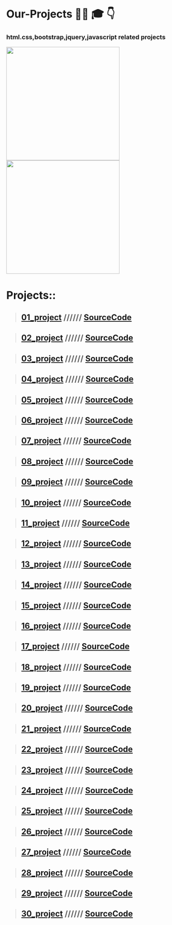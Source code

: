 # Our-Projects  👨‍💻 🎓 👇

### html.css,bootstrap,jquery,javascript related projects



<img src="https://cdn.dribbble.com/users/21307/screenshots/2240994/project-fusion.gif" width="300px">
<img src="https://forum.bubble.io/uploads/default/original/3X/a/4/a4790c964e8c22b95ca6646c07c4f9d1ccf47ec1.gif" width="300px">

# Projects::
>## <a href="https://codewithkunal404.github.io/Our-Projects/01-project.html">01_project</a> ////// <a href="https://github.com/codewithkunal404/Our-Projects/blob/main/01-project.html">SourceCode</a>

>## <a href="https://codewithkunal404.github.io/Our-Projects/02-project.html">02_project</a> ////// <a href="https://github.com/codewithkunal404/Our-Projects/blob/main/02-project.html">SourceCode</a>

>## <a href="https://codewithkunal404.github.io/Our-Projects/03-project.html">03_project</a> ////// <a href="https://github.com/codewithkunal404/Our-Projects/blob/main/03-project.html">SourceCode</a>


>## <a href="https://codewithkunal404.github.io/Our-Projects/04-project.html">04_project</a> ////// <a href="https://github.com/codewithkunal404/Our-Projects/blob/main/04-project.html">SourceCode</a>


>## <a href="https://codewithkunal404.github.io/Our-Projects/05-project.html">05_project</a> ////// <a href="https://github.com/codewithkunal404/Our-Projects/blob/main/05-project.html">SourceCode</a>


>## <a href="https://codewithkunal404.github.io/Our-Projects/06-project.html">06_project</a> ////// <a href="https://github.com/codewithkunal404/Our-Projects/blob/main/06-project.html">SourceCode</a>


>## <a href="https://codewithkunal404.github.io/Our-Projects/07-project.html">07_project</a> ////// <a href="https://github.com/codewithkunal404/Our-Projects/blob/main/07-project.html">SourceCode</a>

>## <a href="https://codewithkunal404.github.io/Our-Projects/08-project.html">08_project</a> ////// <a href="https://github.com/codewithkunal404/Our-Projects/blob/main/08-project.html">SourceCode</a>

>## <a href="https://codewithkunal404.github.io/Our-Projects/09-project.html">09_project</a> ////// <a href="https://github.com/codewithkunal404/Our-Projects/blob/main/09-project.html">SourceCode</a>


>## <a href="https://codewithkunal404.github.io/Our-Projects/10-project.html">10_project</a> ////// <a href="https://github.com/codewithkunal404/Our-Projects/blob/main/10-project.html">SourceCode</a>



>## <a href="https://codewithkunal404.github.io/Our-Projects/11-project.html">11_project</a> ////// <a href="https://github.com/codewithkunal404/Our-Projects/blob/main/11-project.html">SourceCode</a>



>## <a href="https://codewithkunal404.github.io/Our-Projects/12-project.html">12_project</a> ////// <a href="https://github.com/codewithkunal404/Our-Projects/blob/main/12-project.html">SourceCode</a>



>## <a href="https://codewithkunal404.github.io/Our-Projects/13-project.html">13_project</a> ////// <a href="https://github.com/codewithkunal404/Our-Projects/blob/main/13-project.html">SourceCode</a>



>## <a href="https://codewithkunal404.github.io/Our-Projects/14-project.html">14_project</a> ////// <a href="https://github.com/codewithkunal404/Our-Projects/blob/main/14-project.html">SourceCode</a>



>## <a href="https://codewithkunal404.github.io/Our-Projects/15-project.html">15_project</a> ////// <a href="https://github.com/codewithkunal404/Our-Projects/blob/main/15-project.html">SourceCode</a>



>## <a href="https://codewithkunal404.github.io/Our-Projects/16-project.html">16_project</a> ////// <a href="https://github.com/codewithkunal404/Our-Projects/blob/main/16-project.html">SourceCode</a>



>## <a href="https://codewithkunal404.github.io/Our-Projects/17-project.html">17_project</a> ////// <a href="https://github.com/codewithkunal404/Our-Projects/blob/main/17-project.html">SourceCode</a>


>## <a href="https://codewithkunal404.github.io/Our-Projects/18-project.html">18_project</a> ////// <a href="https://github.com/codewithkunal404/Our-Projects/blob/main/18-project.html">SourceCode</a>


>## <a href="https://codewithkunal404.github.io/Our-Projects/19-project.html">19_project</a> ////// <a href="https://github.com/codewithkunal404/Our-Projects/blob/main/19-project.html">SourceCode</a>


>## <a href="https://codewithkunal404.github.io/Our-Projects/20-project.html">20_project</a> ////// <a href="https://github.com/codewithkunal404/Our-Projects/blob/main/20-project.html">SourceCode</a>



>## <a href="https://codewithkunal404.github.io/Our-Projects/21-project.html">21_project</a> ////// <a href="https://github.com/codewithkunal404/Our-Projects/blob/main/21-project.html">SourceCode</a>

>## <a href="https://codewithkunal404.github.io/Our-Projects/22-project.html">22_project</a> ////// <a href="https://github.com/codewithkunal404/Our-Projects/blob/main/22-project.html">SourceCode</a>


>## <a href="https://codewithkunal404.github.io/Our-Projects/23-project.html">23_project</a> ////// <a href="https://github.com/codewithkunal404/Our-Projects/blob/main/23-project.html">SourceCode</a>


>## <a href="https://codewithkunal404.github.io/Our-Projects/24-project.html">24_project</a> ////// <a href="https://github.com/codewithkunal404/Our-Projects/blob/main/24-project.html">SourceCode</a>


>## <a href="https://codewithkunal404.github.io/Our-Projects/25-project.html">25_project</a> ////// <a href="https://github.com/codewithkunal404/Our-Projects/blob/main/25-project.html">SourceCode</a>



>## <a href="https://codewithkunal404.github.io/Our-Projects/26-project.html">26_project</a> ////// <a href="https://github.com/codewithkunal404/Our-Projects/blob/main/26-project.html">SourceCode</a>



>## <a href="https://codewithkunal404.github.io/Our-Projects/27-project.html">27_project</a> ////// <a href="https://github.com/codewithkunal404/Our-Projects/blob/main/27-project.html">SourceCode</a>




>## <a href="https://codewithkunal404.github.io/Our-Projects/28-project.html">28_project</a> ////// <a href="https://github.com/codewithkunal404/Our-Projects/blob/main/28-project.html">SourceCode</a>

>## <a href="https://codewithkunal404.github.io/Our-Projects/29-project.html">29_project</a> ////// <a href="https://github.com/codewithkunal404/Our-Projects/blob/main/29-project.html">SourceCode</a>

>## <a href="https://codewithkunal404.github.io/Our-Projects/30-project.html">30_project</a> ////// <a href="https://github.com/codewithkunal404/Our-Projects/blob/main/30-project.html">SourceCode</a>

